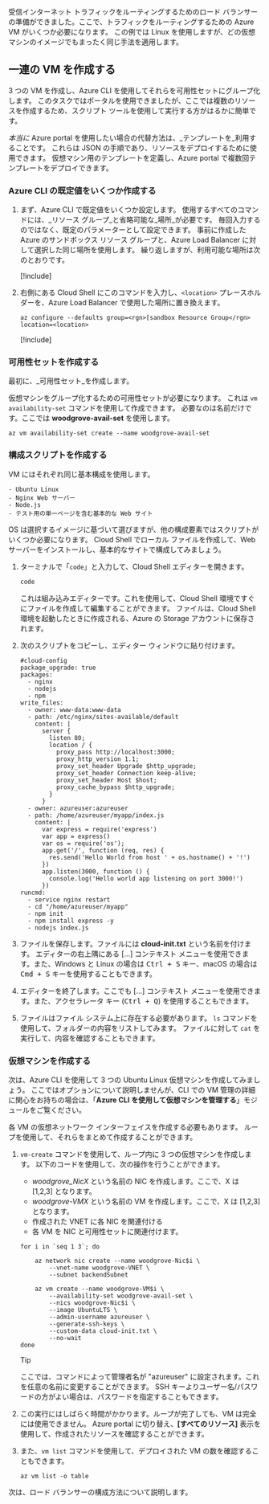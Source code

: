 受信インターネット トラフィックをルーティングするためのロード バランサーの準備ができました。ここで、トラフィックをルーティングするための Azure VM がいくつか必要になります。 この例では Linux を使用しますが、どの仮想マシンのイメージでもまったく同じ手法を適用します。

## <a name="create-a-set-of-vms"></a>一連の VM を作成する

3 つの VM を作成し、Azure CLI を使用してそれらを可用性セットにグループ化します。 このタスクではポータルを使用できましたが、ここでは複数のリソースを作成するため、スクリプト ツールを使用して実行する方がはるかに簡単です。

_本当に_ Azure portal を使用したい場合の代替方法は、_テンプレートを_利用することです。 これらは JSON の手順であり、リソースをデプロイするために使用できます。 仮想マシン用のテンプレートを定義し、Azure portal で複数回テンプレートをデプロイできます。

### <a name="create-some-azure-cli-defaults"></a>Azure CLI の既定値をいくつか作成する

1. まず、Azure CLI で既定値をいくつか設定します。 使用するすべてのコマンドには、_リソース グループ_と省略可能な_場所_が必要です。 毎回入力するのではなく、既定のパラメーターとして設定できます。 事前に作成した Azure のサンドボックス リソース グループと、Azure Load Balancer に対して選択した同じ場所を使用します。 繰り返しますが、利用可能な場所は次のとおりです。

    [!include[](../../../includes/azure-sandbox-regions-note.md)]

1. 右側にある Cloud Shell にこのコマンドを入力し、`<location>` プレースホルダーを、Azure Load Balancer で使用した場所に置き換えます。

    ```azurecli
    az configure --defaults group=<rgn>[sandbox Resource Group</rgn> location=<location>
    ```

    [!include[](../../../includes/azure-cloudshell-copy-paste-tip.md)]

### <a name="create-an-availability-set"></a>可用性セットを作成する

最初に、_可用性セット_を作成します。

仮想マシンをグループ化するための可用性セットが必要になります。 これは `vm availability-set` コマンドを使用して作成できます。 必要なのは名前だけです。ここでは **woodgrove-avail-set** を使用します。

```azurecli
az vm availability-set create --name woodgrove-avail-set
```

### <a name="create-a-configuration-script"></a>構成スクリプトを作成する

VM にはそれぞれ同じ基本構成を使用します。

    - Ubuntu Linux
    - Nginx Web サーバー
    - Node.js
    - テスト用の単一ページを含む基本的な Web サイト

OS は選択するイメージに基づいて選びますが、他の構成要素ではスクリプトがいくつか必要になります。 Cloud Shell でローカル ファイルを作成して、Web サーバーをインストールし、基本的なサイトで構成してみましょう。

1. ターミナルで「`code`」と入力して、Cloud Shell エディターを開きます。

    ```bash
    code
    ```

    これは組み込みエディターです。これを使用して、Cloud Shell 環境ですぐにファイルを作成して編集することができます。 ファイルは、Cloud Shell 環境を起動したときに作成される、Azure の Storage アカウントに保存されます。

1. 次のスクリプトをコピーし、エディター ウィンドウに貼り付けます。

    ```script
    #cloud-config
    package_upgrade: true
    packages:
      - nginx
      - nodejs
      - npm
    write_files:
      - owner: www-data:www-data
      - path: /etc/nginx/sites-available/default
        content: |
          server {
            listen 80;
            location / {
              proxy_pass http://localhost:3000;
              proxy_http_version 1.1;
              proxy_set_header Upgrade $http_upgrade;
              proxy_set_header Connection keep-alive;
              proxy_set_header Host $host;
              proxy_cache_bypass $http_upgrade;
            }
          }
      - owner: azureuser:azureuser
      - path: /home/azureuser/myapp/index.js
        content: |
          var express = require('express')
          var app = express()
          var os = require('os');
          app.get('/', function (req, res) {
            res.send('Hello World from host ' + os.hostname() + '!')
          })
          app.listen(3000, function () {
            console.log('Hello world app listening on port 3000!')
          })
    runcmd:
      - service nginx restart
      - cd "/home/azureuser/myapp"
      - npm init
      - npm install express -y
      - nodejs index.js
    ```

1. ファイルを保存します。ファイルには **cloud-init.txt** という名前を付けます。 エディターの右上隅にある [...] コンテキスト メニューを使用できます。また、Windows と Linux の場合は <kbd>Ctrl + S</kbd> キー、macOS の場合は <kbd>Cmd + S</kbd> キーを使用することもできます。

1. エディターを終了します。ここでも [...] コンテキスト メニューを使用できます。また、アクセラレータ キー (<kbd>Ctrl + Q</kbd>) を使用することもできます。

1. ファイルはファイル システム上に存在する必要があります。 `ls` コマンドを使用して、フォルダーの内容をリストしてみます。 ファイルに対して `cat` を実行して、内容を確認することもできます。

### <a name="create-the-virtual-machines"></a>仮想マシンを作成する

次は、Azure CLI を使用して 3 つの Ubuntu Linux 仮想マシンを作成してみましょう。 ここではオプションについて説明しませんが、CLI での VM 管理の詳細に関心をお持ちの場合は、「**Azure CLI を使用して仮想マシンを管理する**」モジュールをご覧ください。

各 VM の仮想ネットワーク インターフェイスを作成する必要もあります。 ループを使用して、それらをまとめて作成することができます。

1. `vm-create` コマンドを使用して、ループ内に 3 つの仮想マシンを作成します。 以下のコードを使用して、次の操作を行うことができます。
    - _woodgrove_NicX_ という名前の NIC を作成します。ここで、X は [1,2,3] となります。
    - _woodgrove-VMX_ という名前の VM を作成します。ここで、X は [1,2,3] となります。
    - 作成された VNET に各 NIC を関連付ける
    - 各 VM を NIC と可用性セットに関連付けます。

    ```azurecli
    for i in `seq 1 3`; do

        az network nic create --name woodgrove-Nic$i \
            --vnet-name woodgrove-VNET \
            --subnet backendSubnet

        az vm create --name woodgrove-VM$i \
            --availability-set woodgrove-avail-set \
            --nics woodgrove-Nic$i \
            --image UbuntuLTS \
            --admin-username azureuser \
            --generate-ssh-keys \
            --custom-data cloud-init.txt \
            --no-wait
    done
    ```
    > [!TIP]
    > ここでは、コマンドによって管理者名が "azureuser" に設定されます。これを任意の名前に変更することができます。 SSH キーよりユーザー名/パスワードの方がよい場合は、パスワードを指定することもできます。

1. この実行にはしばらく時間がかかります。ループが完了しても、VM は完全には使用できません。 Azure portal に切り替え、**[すべてのリソース]** 表示を使用して、作成されたリソースを確認することができます。

1. また、`vm list` コマンドを使用して、デプロイされた VM の数を確認することもできます。

    ```azurecli
    az vm list -o table
    ```

次は、ロード バランサーの構成方法について説明します。